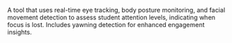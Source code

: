 A tool that uses real-time eye tracking, body posture monitoring, and facial movement detection to assess student attention levels, indicating when focus is lost. Includes yawning detection for enhanced engagement insights.
